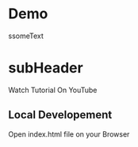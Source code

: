 # Demo

ssomeText

# subHeader

Watch Tutorial On YouTube

## Local Developement

Open index.html file on your Browser
